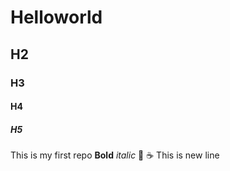 # Helloworld
## H2
### H3
#### H4
##### H5
This is my first repo 
**Bold**
*italic*
:pizza:
:coffee:
This is new line 
